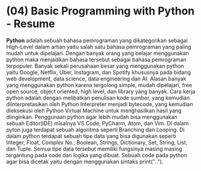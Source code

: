 # (04) Basic Programming with Python - Resume

**Python** adalah sebuah bahasa pemrograman yang dikategorikan sebagai High-Level dalam artian yaitu salah satu bahasa pemrograman yang paling mudah untuk dipelajari. Dengan banyak orang yang belajar menggunakan python maka menjadikan bahasa tersebut sebagai bahasa pemrograman terpopuler. Banyak sekali perusahaan besar yang menggunakan python yaitu Google, Netflix, Uber, Instagram, dan Spotify khususnya pada bidang web development, data science, data engineering dan AI. Alasan banyak yang menggunakan python karena tergolong simple, mudah dipelajari, free open source, object oriented, high level, dan library yang banyak. Cara kerja python adalah dengan melibatkan penulisan kode sumber, yang kemudian diinterpretasikan oleh Python Interpreter menjadi bytecode, yang kemudian dieksekusi oleh Python Virtual Machine untuk menghasilkan hasil yang diinginkan. Penggunaan python agar lebih mudah bisa menggunakan sebuah Editor(IDE) misalnya VS Code, PyCharm, Atom, dan Vim. Di dalam pyton juga terdapat sebuah algoritma seperti Branching dan Looping. Di dalam python terdapat sebuah tipe data yang bisa digunakan seperti Integer, Float, Complex No., Boolean, Strings, Dictionary, Set, String, List, dan Tuple. Semua tipe data tersebut memiliki fungsinya masing masing tergantung pada code dan logika yang dibuat. Sebuah code pada python agar bisa dicetak yaitu dengan menggunakan sintaks print("..").